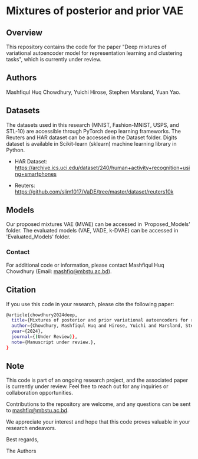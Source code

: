 # Mixtures of posterior and prior VAE

## Overview

This repository contains the code for the paper "Deep mixtures of variational autoencoder model for representation learning and clustering tasks", which is currently under review.

## Authors

Mashfiqul Huq Chowdhury, Yuichi Hirose, Stephen Marsland, Yuan Yao.


## Datasets

The datasets used in this research (MNIST, Fashion-MNIST, USPS, and STL-10) are accessible through PyTorch deep learning frameworks. The Reuters and HAR dataset can be accessed in the Dataset folder. Digits dataset is available in Scikit-learn (sklearn) machine learning library in Python.

- HAR Dataset: https://archive.ics.uci.edu/dataset/240/human+activity+recognition+using+smartphones

- Reuters: https://github.com/slim1017/VaDE/tree/master/dataset/reuters10k


## Models

Our proposed mixtures VAE (MVAE) can be accessed in 'Proposed_Models' folder. The evaluated models (VAE, VADE, k-DVAE) can be accessed in 'Evaluated_Models' folder.



### Contact

For additional code or information, please contact Mashfiqul Huq Chowdhury (Email: mashfiq@mbstu.ac.bd).



## Citation

If you use this code in your research, please cite the following paper:

```bash
@article{chowdhury2024deep,
  title={Mixtures of posterior and prior variational autoencoders for representation learning and cluster analysis},
  author={Chowdhury, Mashfiqul Huq and Hirose, Yuichi and Marsland, Stephen and Yao, Yuan},
  year={2024},
  journal={(Under Review)},
  note={Manuscript under review.},
}
```

## Note

This code is part of an ongoing research project, and the associated paper is currently under review. Feel free to reach out for any inquiries or collaboration opportunities.

Contributions to the repository are welcome, and any questions can be sent to mashfiq@mbstu.ac.bd.

We appreciate your interest and hope that this code proves valuable in your research endeavors.

Best regards,

The Authors


